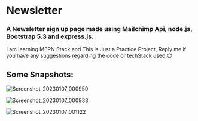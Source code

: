 # Newsletter
 ### A Newsletter sign up page made using Mailchimp Api, node.js, Bootstrap 5.3 and express.js.

I am learning MERN Stack and This is Just a Practice Project, Reply me if you have any suggestions regarding the code or techStack used.😊

## Some Snapshots:



![Screenshot_20230107_000959](https://user-images.githubusercontent.com/119399583/211079692-b4dd31a9-8c70-497a-80d5-32ddb6de945e.png)

![Screenshot_20230107_000933](https://user-images.githubusercontent.com/119399583/211079702-4ca76a5c-0383-4e1c-b824-2fe9f834e53e.png)

![Screenshot_20230107_001122](https://user-images.githubusercontent.com/119399583/211079716-56af8552-f781-4c3a-bf4e-f6f3124ce940.png)
